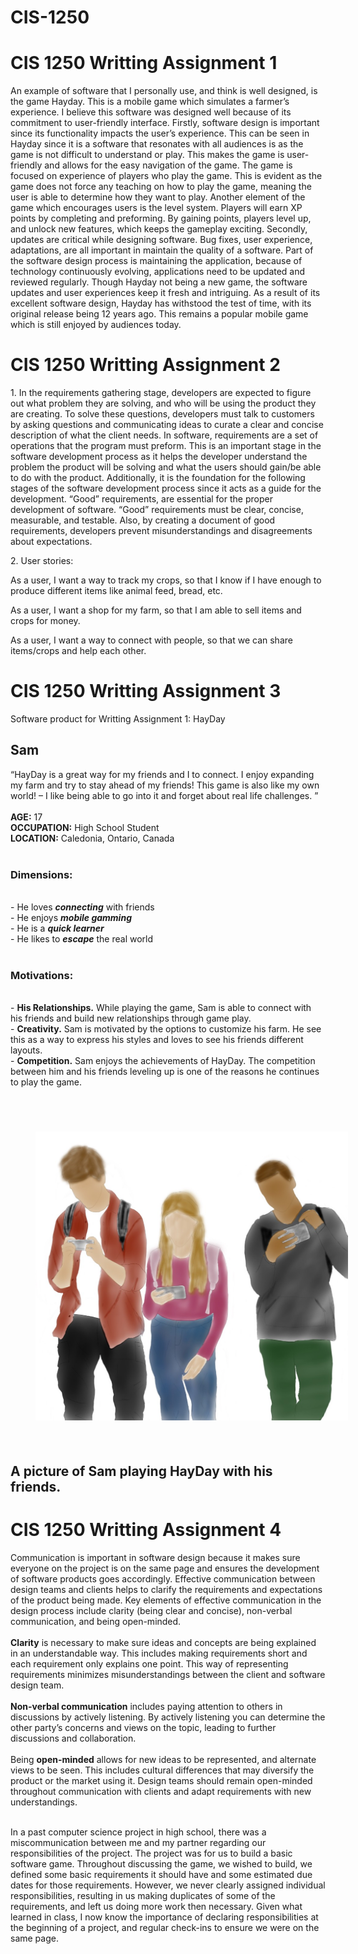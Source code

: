 # CIS-1250 
<html>

<head>
  <meta name="google" content="notranslate">
</head>

<body>
  <h1>CIS 1250 Writting Assignment 1</h1>
  <p>An example of software that I personally use, and think is well designed, is the game Hayday. This is a mobile game which simulates a farmer’s experience. I believe this software was designed well because of its commitment to user-friendly interface. Firstly, software design is important since its functionality impacts the user’s experience. This can be seen in Hayday since it is a software that resonates with all audiences is as the game is not difficult to understand or play. This makes the game is user-friendly and allows for the easy navigation of the game. The game is focused on experience of players who play the game. This is evident as the game does not force any teaching on how to play the game, meaning the user is able to determine how they want to play. Another element of the game which encourages users is the level system. Players will earn XP points by completing and preforming. By gaining points, players level up, and unlock new features, which keeps the gameplay exciting. Secondly, updates are critical while designing software. Bug fixes, user experience, adaptations, are all important in maintain the quality of a software. Part of the software design process is maintaining the application, because of technology continuously evolving, applications need to be updated and reviewed regularly. Though Hayday not being a new game, the software updates and user experiences keep it fresh and intriguing. As a result of its excellent software design, Hayday has withstood the test of time, with its original release being 12 years ago. This remains a popular mobile game which is still enjoyed by audiences today. </p>
</body>

<body>
  <h1>CIS 1250 Writting Assignment 2</h1>
  <p>1.	In the requirements gathering stage, developers are expected to figure out what problem they are solving, and who will be using the product they are creating. To solve these questions, developers must talk to customers by asking questions and communicating ideas to curate a clear and concise description of what the client needs. In software, requirements are a set of operations that the program must preform. This is an important stage in the software development process as it helps the developer understand the problem the product will be solving and what the users should gain/be able to do with the product. Additionally, it is the foundation for the following stages of the software development process since it acts as a guide for the development. “Good” requirements, are essential for the proper development of software. “Good” requirements must be clear, concise, measurable, and testable. Also, by creating a document of good requirements, developers prevent misunderstandings and disagreements about expectations.</p>
  <p>2.	User stories:</p>
  <p>As a user, I want a way to track my crops, so that I know if I have enough to produce different items like animal feed, bread, etc.</p>
  <p>As a user, I want a shop for my farm, so that I am able to sell items and crops for money.</p>
  <p>As a user, I want a way to connect with people, so that we can share items/crops and help each other. </p>
</body>

<body>
  <h1>CIS 1250 Writting Assignment 3</h1>
  <p>Software product for Writting Assignment 1: HayDay</p>
  <h2>Sam</h2>
  <p>
  “HayDay is a great way for my friends and I to connect. I enjoy expanding my farm and try to stay ahead of my friends! This game is also like my own world! – I like being able to go into it and forget about real life challenges. ” <br/><br/>
  <b>AGE:</b> 17<br/>
  <b>OCCUPATION:</b> High School Student<br/>
  <b>LOCATION:</b> Caledonia, Ontario, Canada<br/><br/>
  <h3>Dimensions:</h3><br/>
      - He loves <b><i>connecting</i></b> with friends<br/>
      - He enjoys <b><i>mobile gamming</i></b><br/>
      - He is a <b><i>quick learner</i></b><br/>
      - He likes to <b><i>escape</i></b> the real world<br/><br/>
  <h3>Motivations:</h3><br/>
      - <b>His Relationships.</b> While playing the game, Sam is able to connect with his friends and build new relationships through game play. <br/>
      - <b>Creativity.</b> Sam is motivated by the options to customize his farm. He see this as a way to express his styles and loves to see his friends different layouts. <br/>
      - <b>Competition.</b> Sam enjoys the achievements of HayDay. The competition between him and his friends leveling up is one of the reasons he continues to play the game.<br/><br/></p>
  
  <img align='center' src='Images/WA3.jpg' hspace='40' vspace='40' width='500' alt='picture of Sam and his friends playing HayDay.'/>
  <h2> A picture of Sam playing HayDay with his friends. </h2>
</body>

<body>
  <h1>CIS 1250 Writting Assignment 4</h1>
  <p>Communication is important in software design because it makes sure everyone on the project is on the same page and ensures the development of software products goes accordingly. Effective communication between design teams and clients helps to clarify the requirements and expectations of the product being made. Key elements of effective communication in the design process include clarity (being clear and concise), non-verbal communication, and being open-minded. <br/><br/>
<b>Clarity</b> is necessary to make sure ideas and concepts are being explained in an understandable way. This includes making requirements short and each requirement only explains one point. This way of representing requirements minimizes misunderstandings between the client and software design team.<br/><br/>
<b>Non-verbal communication</b> includes paying attention to others in discussions by actively listening. By actively listening you can determine the other party’s concerns and views on the topic, leading to further discussions and collaboration.<br/><br/>
Being <b>open-minded</b> allows for new ideas to be represented, and alternate views to be seen. This includes cultural differences that may diversify the product or the market using it. Design teams should remain open-minded throughout communication with clients and adapt requirements with new understandings.<br/><br/>

In a past computer science project in high school, there was a miscommunication between me and my partner regarding our responsibilities of the project. The project was for us to build a basic software game. Throughout discussing the game, we wished to build, we defined some basic requirements it should have and some estimated due dates for those requirements. However, we never clearly assigned individual responsibilities, resulting in us making duplicates of some of the requirements, and left us doing more work then necessary. Given what learned in class, I now know the importance of declaring responsibilities at the beginning of a project, and regular check-ins to ensure we were on the same page. </p>

</html>
